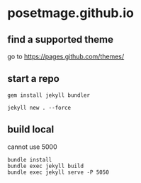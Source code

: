 # posetmage.github.io


## find a supported theme

go to https://pages.github.com/themes/

## start a repo
```
gem install jekyll bundler

jekyll new . --force
```

## build local
cannot use 5000
```
bundle install
bundle exec jekyll build
bundle exec jekyll serve -P 5050
```
